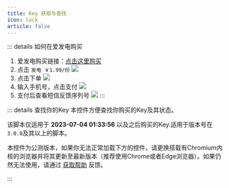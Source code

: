```yaml
---
title: Key 获取与查找
icon: lock
article: false
---
```


<ExternalJumpCard header="前往 爱发电 购买" text="如果无法显示商品信息，请注册并购买爱发电账号" buttontext="前往 爱发电 购买" link="https://afdian.net/item/66544a4a1f0211ed835052540025c377" />




::: details 如何在爱发电购买
1. 爱发电购买链接：[点击这里购买](https://afdian.net/item/66544a4a1f0211ed835052540025c377)
2. 点击 `发电 ￥1.99/份`
![](https://image.hestudio.net/i/2023/07/04/64a308ce5608c.jpg)
3. 点击下单
![](https://image.hestudio.net/i/2023/07/04/64a3095a093c2.jpg)
4. 输入手机号，点击支付
![](https://image.hestudio.net/i/2023/07/04/64a309ff9fade.jpg)
5. 支付后查看短信反馈序列号
![](https://image.hestudio.net/i/2023/07/04/64a30a49662cb.jpg)
:::

::: details 查找你的Key
本控件方便查找你购买的Key及其状态。

该脚本仅适用于 **2023-07-04 01:33:56** 以及之后购买的Key.适用于版本号在`3.0.0`及其以上的脚本。

本控件为公测版本，如果你无法正常加载下方的控件，请更换搭载有Chromium内核的浏览器并将其更新至最新版本（推荐使用Chrome或者Edge浏览器）。如果仍然无法使用，请通过 [获取帮助](https://www.hestudio.net/get-help/) 反馈。


<KeySearch />
:::

<script setup lang="ts">
import KeySearch from "@KeySearch";
</script>